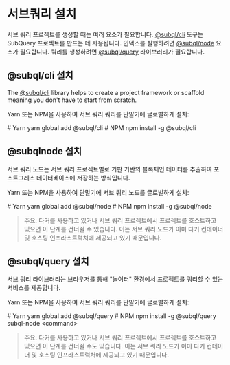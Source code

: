 # 서브쿼리 설치

서브 쿼리 프로젝트를 생성할 때는 여러 요소가 필요합니다. [@subql/cli](https://github.com/subquery/subql/tree/docs-new-section/packages/cli) 도구는 SubQuery 프로젝트를 만드는 데 사용됩니다. 인덱스를 실행하려면 [@subql/node](https://github.com/subquery/subql/tree/docs-new-section/packages/node) 요소가 필요합니다. 쿼리를 생성하려면 [@subql/query](https://github.com/subquery/subql/tree/docs-new-section/packages/query) 라이브러리가 필요합니다.

## @subql/cli 설치

The [@subql/cli](https://github.com/subquery/subql/tree/docs-new-section/packages/cli) library helps to create a project framework or scaffold meaning you don't have to start from scratch.

Yarn 또는 NPM을 사용하여 서브 쿼리 쿼리를 단말기에 글로벌하게 설치:

<CodeGroup> # Yarn yarn global add @subql/cli # NPM npm install -g @subql/cli
## @subqlnode 설치

서브 쿼리 노드는 서브 쿼리 프로젝트별로 기판 기반의 블록체인 데이터를 추출하여 포스트그레스 데이터베이스에 저장하는 방식입니다.

Yarn 또는 NPM을 사용하여 단말기에 서브 쿼리 노드를 글로벌하게 설치:

<CodeGroup> # Yarn yarn global add @subql/node # NPM npm install -g @subql/node
> 주요: 다커를 사용하고 있거나 서브 쿼리 프로젝트에서 프로젝트를 호스트하고 있으면 이 단계를 건너뛸 수 있습니다. 이는 서브 쿼리 노드가 이미 다커 컨테이너 및 호스팅 인프라스트럭처에 제공되고 있기 때문입니다.

## @subql/query 설치

서브 쿼리 라이브러리는 브라우저를 통해 "놀이터" 환경에서 프로젝트를 쿼리할 수 있는 서비스를 제공합니다.

Yarn 또는 NPM을 사용하여 서브 쿼리 쿼리를 단말기에 글로벌하게 설치:

<CodeGroup> <CodeGroupItem title="YARN" active> # Yarn yarn global add @subql/query # NPM npm install -g @subql/query </CodeGroupItem>
<CodeGroupItem title="NPM"> subql-node &lt;command&gt; </CodeGroupItem> </CodeGroup>

> 주요: 다커를 사용하고 있거나 서브 쿼리 프로젝트에서 프로젝트를 호스트하고 있으면 이 단계를 건너뛸 수도 있습니다. 이는 서브 쿼리 노드가 이미 다커 컨테이너 및 호스팅 인프라스트럭처에 제공되고 있기 때문입니다. 